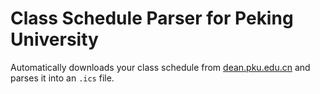 # Class Schedule Parser for Peking University

Automatically downloads your class schedule from [dean.pku.edu.cn](http://dean.pku.edu.cn) and parses it into an `.ics` file.
